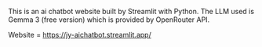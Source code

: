 This is an ai chatbot website built by Streamlit with Python.
The LLM used is Gemma 3 (free version) which is provided by OpenRouter API.

Website = https://jy-aichatbot.streamlit.app/
